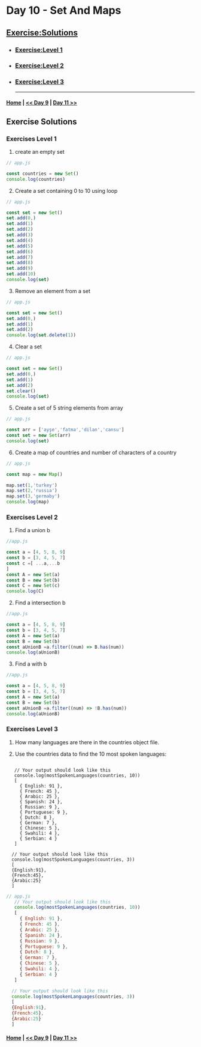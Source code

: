 
# Day 10 - Set And Maps
 

## [Exercise:Solutions](#exercise-solutions)

- ### [Exercise:Level 1](#exercises-level-1)
- ### [Exercise:Level 2](#exercises-level-2)
- ### [Exercise:Level 3](#exercises-level-3) <hr>

 #### [Home](../README.md) | [<< Day 9](./09_day_callbac_function.md) | [Day 11 >>](./11_day_des_spreading.md)


## Exercise Solutions
 
 ### Exercises Level 1

 1. create an empty set
```js
// app.js

const countries = new Set()
console.log(countries)
```


2. Create a set containing 0 to 10 using loop
```js
// app.js

const set = new Set()
set.add(0,)
set.add(1)
set.add(2)
set.add(3)
set.add(4)
set.add(5)
set.add(6)
set.add(7)
set.add(8)
set.add(9)
set.add(10)
console.log(set)

```

3. Remove an element from a set
```js
// app.js

const set = new Set()
set.add(0,)
set.add(1)
set.add(2)
console.log(set.delete(1))
```


4. Clear a set
```js
// app.js

const set = new Set()
set.add(0,)
set.add(1)
set.add(2)
set.clear()
console.log(set)
```


 5. Create a set of 5 string elements from array
```js
// app.js

const arr = ['ayşe','fatma','dilan','cansu']
const set = new Set(arr)
console.log(set)

```

 6. Create a map of countries and number of characters of a country
```js
// app.js

const map = new Map()

map.set(1,'turkey')
map.set(2,'russıa')
map.set(3,'germaby')
console.log(map)
```


### Exercises Level 2

1. Find a union b
```js
//app.js

const a = [4, 5, 8, 9]
const b = [3, 4, 5, 7]
const c =[ ...a,...b
]
const A = new Set(a)
const B = new Set(b)
const C = new Set(c)
console.log(C)

```


 2. Find a intersection b
```js
//app.js

const a = [4, 5, 8, 9]
const b = [3, 4, 5, 7]
const A = new Set(a)
const B = new Set(b)
const aUnionB =a.filter((num) => B.has(num))
console.log(aUnionB)

```


 3. Find a with b
```js
//app.js

const a = [4, 5, 8, 9]
const b = [3, 4, 5, 7]
const A = new Set(a)
const B = new Set(b)
const aUnionB =a.filter((num) => !B.has(num))
console.log(aUnionB)
```
### Exercises Level 3

1. How many languages are there in the countries object file.

2. Use the countries data to find the 10 most spoken languages:
```

   // Your output should look like this
   console.log(mostSpokenLanguages(countries, 10))
   [
     { English: 91 },
     { French: 45 },
     { Arabic: 25 },
     { Spanish: 24 },
     { Russian: 9 },
     { Portuguese: 9 },
     { Dutch: 8 },
     { German: 7 },
     { Chinese: 5 },
     { Swahili: 4 },
     { Serbian: 4 }
   ]

  // Your output should look like this
  console.log(mostSpokenLanguages(countries, 3))
  [
  {English:91},
  {French:45},
  {Arabic:25}
  ]
```

```js
// app.js
   // Your output should look like this
   console.log(mostSpokenLanguages(countries, 10))
   [
     { English: 91 },
     { French: 45 },
     { Arabic: 25 },
     { Spanish: 24 },
     { Russian: 9 },
     { Portuguese: 9 },
     { Dutch: 8 },
     { German: 7 },
     { Chinese: 5 },
     { Swahili: 4 },
     { Serbian: 4 }
   ]

  // Your output should look like this
  console.log(mostSpokenLanguages(countries, 3))
  [
  {English:91},
  {French:45},
  {Arabic:25}
  ]
```

#### [Home](../README.md) | [<< Day 9](./09_day_callbac_function.md) | [Day 11 >>](./11_day_des_spreading.md)

